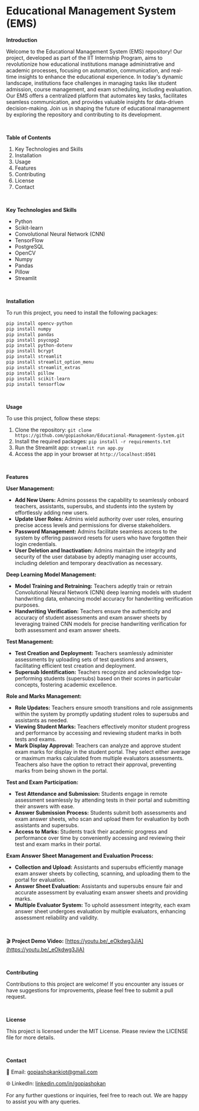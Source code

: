 # Educational Management System (EMS)

**Introduction**

Welcome to the Educational Management System (EMS) repository! Our project, developed as part of the IIT Internship Program, aims to revolutionize how educational institutions manage administrative and academic processes, focusing on automation, communication, and real-time insights to enhance the educational experience. In today's dynamic landscape, institutions face challenges in managing tasks like student admission, course management, and exam scheduling, including evaluation. Our EMS offers a centralized platform that automates key tasks, facilitates seamless communication, and provides valuable insights for data-driven decision-making. Join us in shaping the future of educational management by exploring the repository and contributing to its development.

<br />

**Table of Contents**

1. Key Technologies and Skills
2. Installation
3. Usage
4. Features
5. Contributing
6. License
7. Contact

<br />

**Key Technologies and Skills**
- Python
- Scikit-learn
- Convolutional Neural Network (CNN)
- TensorFlow
- PostgreSQL
- OpenCV
- Numpy
- Pandas
- Pillow
- Streamlit

<br />

**Installation**

To run this project, you need to install the following packages:

```python
pip install opencv-python
pip install numpy
pip install pandas
pip install psycopg2
pip install python-dotenv
pip install bcrypt
pip install streamlit
pip install streamlit_option_menu
pip install streamlit_extras
pip install pillow
pip install scikit-learn
pip install tensorflow
```

<br />

**Usage**

To use this project, follow these steps:

1. Clone the repository: ```git clone https://github.com/gopiashokan/Educational-Management-System.git```
2. Install the required packages: ```pip install -r requirements.txt```
3. Run the Streamlit app: ```streamlit run app.py```
4. Access the app in your browser at ```http://localhost:8501```

<br />

**Features**

**User Management:**
   - **Add New Users:** Admins possess the capability to seamlessly onboard teachers, assistants, supersubs, and students into the system by effortlessly adding new users.
   - **Update User Roles:** Admins wield authority over user roles, ensuring precise access levels and permissions for diverse stakeholders.
   - **Password Management:** Admins facilitate seamless access to the system by offering password resets for users who have forgotten their login credentials.
   - **User Deletion and Inactivation:** Admins maintain the integrity and security of the user database by adeptly managing user accounts, including deletion and temporary deactivation as necessary.

**Deep Learning Model Management:**
   - **Model Training and Retraining:** Teachers adeptly train or retrain Convolutional Neural Network (CNN) deep learning models with student handwriting data, enhancing model accuracy for handwriting verification purposes.
   - **Handwriting Verification:** Teachers ensure the authenticity and accuracy of student assessments and exam answer sheets by leveraging trained CNN models for precise handwriting verification for both assessment and exam answer sheets.

**Test Management:**
   - **Test Creation and Deployment:** Teachers seamlessly administer assessments by uploading sets of test questions and answers, facilitating efficient test creation and deployment.
   - **Supersub Identification:** Teachers recognize and acknowledge top-performing students (supersubs) based on their scores in particular concepts, fostering academic excellence.

**Role and Marks Management:**
   - **Role Updates:** Teachers ensure smooth transitions and role assignments within the system by promptly updating student roles to supersubs and assistants as needed.
   - **Viewing Student Marks:** Teachers effectively monitor student progress and performance by accessing and reviewing student marks in both tests and exams.
   - **Mark Display Approval:** Teachers can analyze and approve student exam marks for display in the student portal. They select either average or maximum marks calculated from multiple evaluators assessments. Teachers also have the option to retract their approval, preventing marks from being shown in the portal.

**Test and Exam Participation:**
   - **Test Attendance and Submission:** Students engage in remote assessment seamlessly by attending tests in their portal and submitting their answers with ease.
   - **Answer Submission Process:** Students submit both assessments and exam answer sheets, who scan and upload them for evaluation by both assistants and supersubs.
   - **Access to Marks:** Students track their academic progress and performance over time by conveniently accessing and reviewing their test and exam marks in their portal.

**Exam Answer Sheet Management and Evaluation Process:**
   - **Collection and Upload:** Assistants and supersubs efficiently manage exam answer sheets by collecting, scanning, and uploading them to the portal for evaluation.
   - **Answer Sheet Evaluation:** Assistants and supersubs ensure fair and accurate assessment by evaluating exam answer sheets and providing marks.
   - **Multiple Evaluator System:** To uphold assessment integrity, each exam answer sheet undergoes evaluation by multiple evaluators, enhancing assessment reliability and validity.

<br />

🎬 **Project Demo Video:** [https://youtu.be/_eOkdwg3JiA](https://youtu.be/_eOkdwg3JiA)

<br />

**Contributing**

Contributions to this project are welcome! If you encounter any issues or have suggestions for improvements, please feel free to submit a pull request.

<br />

**License**

This project is licensed under the MIT License. Please review the LICENSE file for more details.

<br />

**Contact**

📧 Email: gopiashokankiot@gmail.com 

🌐 LinkedIn: [linkedin.com/in/gopiashokan](https://www.linkedin.com/in/gopiashokan)

For any further questions or inquiries, feel free to reach out. We are happy to assist you with any queries.

